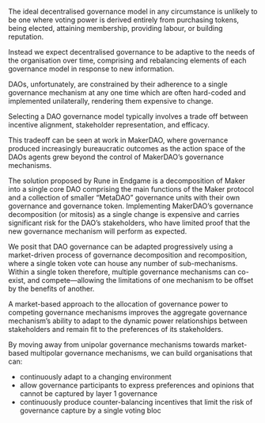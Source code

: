 The ideal decentralised governance model in any circumstance is unlikely to be one where voting power is derived entirely from purchasing tokens, being elected, attaining membership, providing labour, or building reputation.

Instead we expect decentralised governance to be adaptive to the needs of the organisation over time, comprising and rebalancing elements of each governance model in response to new information.

DAOs, unfortunately, are constrained by their adherence to a single governance mechanism at any one time which are often hard-coded and implemented unilaterally, rendering them expensive to change.

Selecting a DAO governance model typically involves a trade off between incentive alignment, stakeholder representation, and efficacy.

This tradeoff can be seen at work in MakerDAO, where governance produced increasingly bureaucratic outcomes as the action space of the DAOs agents grew beyond the control of MakerDAO’s governance mechanisms.

The solution proposed by Rune in Endgame is a decomposition of Maker into a single core DAO comprising the main functions of the Maker protocol and a collection of smaller “MetaDAO” governance units with their own governance and governance token. Implementing MakerDAO’s governance decomposition (or mitosis) as a single change is expensive and carries significant risk for the DAO’s stakeholders, who have limited proof that the new governance mechanism will perform as expected.

We posit that DAO governance can be adapted progressively using a market-driven process of governance decomposition and recomposition, where a single token vote can house any number of sub-mechanisms. Within a single token therefore, multiple governance mechanisms can co-exist, and compete—allowing the limitations of one mechanism to be offset by the benefits of another.

A market-based approach to the allocation of governance power to competing governance mechanisms improves the aggregate governance mechanism’s ability to adapt to the dynamic power relationships between stakeholders and remain fit to the preferences of its stakeholders.

By moving away from unipolar governance mechanisms towards market-based multipolar governance mechanisms, we can build organisations that can:

- continuously adapt to a changing environment
- allow governance participants to express preferences and opinions that cannot be captured by layer 1 governance
- continuously produce counter-balancing incentives that limit the risk of governance capture by a single voting bloc